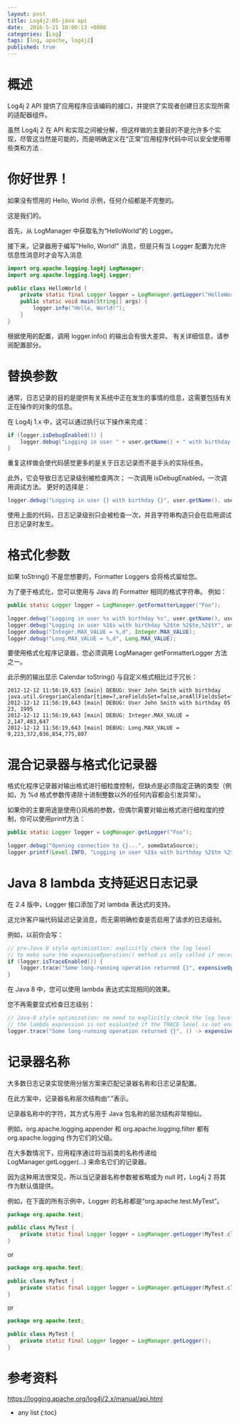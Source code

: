 ```yaml
---
layout: post
title: Log4j2-05-java api 
date:  2016-5-21 10:00:13 +0800
categories: [Log]
tags: [log, apache, log4j2]
published: true
---
```


# 概述

Log4j 2 API 提供了应用程序应该编码的接口，并提供了实现者创建日志实现所需的适配器组件。 

虽然 Log4j 2 在 API 和实现之间被分解，但这样做的主要目的不是允许多个实现，尽管这当然是可能的，而是明确定义在“正常”应用程序代码中可以安全使用哪些类和方法 .

# 你好世界！

如果没有惯用的 Hello, World 示例，任何介绍都是不完整的。 

这是我们的。

首先，从 LogManager 中获取名为“HelloWorld”的 Logger。 

接下来，记录器用于编写“Hello, World!” 消息，但是只有当 Logger 配置为允许信息性消息时才会写入消息

```java
import org.apache.logging.log4j.LogManager;
import org.apache.logging.log4j.Logger;
 
public class HelloWorld {
    private static final Logger logger = LogManager.getLogger("HelloWorld");
    public static void main(String[] args) {
        logger.info("Hello, World!");
    }
}
```

根据使用的配置，调用 logger.info() 的输出会有很大差异。 有关详细信息，请参阅配置部分。

# 替换参数

通常，日志记录的目的是提供有关系统中正在发生的事情的信息，这需要包括有关正在操作的对象的信息。

在 Log4j 1.x 中，这可以通过执行以下操作来完成：

```java
if (logger.isDebugEnabled()) {
    logger.debug("Logging in user " + user.getName() + " with birthday " + user.getBirthdayCalendar());
}
```

重复这样做会使代码感觉更多的是关于日志记录而不是手头的实际任务。 

此外，它会导致日志记录级别被检查两次； 一次调用 isDebugEnabled，一次调用调试方法。 更好的选择是：

```java
logger.debug("Logging in user {} with birthday {}", user.getName(), user.getBirthdayCalendar());
```

使用上面的代码，日志记录级别只会被检查一次，并且字符串构造只会在启用调试日志记录时发生。

# 格式化参数

如果 toString() 不是您想要的，Formatter Loggers 会将格式留给您。 

为了便于格式化，您可以使用与 Java 的 Formatter 相同的格式字符串。 例如：

```java
public static Logger logger = LogManager.getFormatterLogger("Foo");
 
logger.debug("Logging in user %s with birthday %s", user.getName(), user.getBirthdayCalendar());
logger.debug("Logging in user %1$s with birthday %2$tm %2$te,%2$tY", user.getName(), user.getBirthdayCalendar());
logger.debug("Integer.MAX_VALUE = %,d", Integer.MAX_VALUE);
logger.debug("Long.MAX_VALUE = %,d", Long.MAX_VALUE);
```

要使用格式化程序记录器，您必须调用 LogManager getFormatterLogger 方法之一。 

此示例的输出显示 Calendar toString() 与自定义格式相比过于冗长：

```
2012-12-12 11:56:19,633 [main] DEBUG: User John Smith with birthday java.util.GregorianCalendar[time=?,areFieldsSet=false,areAllFieldsSet=false,lenient=true,zone=sun.util.calendar.ZoneInfo[id="America/New_York",offset=-18000000,dstSavings=3600000,useDaylight=true,transitions=235,lastRule=java.util.SimpleTimeZone[id=America/New_York,offset=-18000000,dstSavings=3600000,useDaylight=true,startYear=0,startMode=3,startMonth=2,startDay=8,startDayOfWeek=1,startTime=7200000,startTimeMode=0,endMode=3,endMonth=10,endDay=1,endDayOfWeek=1,endTime=7200000,endTimeMode=0]],firstDayOfWeek=1,minimalDaysInFirstWeek=1,ERA=?,YEAR=1995,MONTH=4,WEEK_OF_YEAR=?,WEEK_OF_MONTH=?,DAY_OF_MONTH=23,DAY_OF_YEAR=?,DAY_OF_WEEK=?,DAY_OF_WEEK_IN_MONTH=?,AM_PM=0,HOUR=0,HOUR_OF_DAY=0,MINUTE=0,SECOND=0,MILLISECOND=?,ZONE_OFFSET=?,DST_OFFSET=?]
2012-12-12 11:56:19,643 [main] DEBUG: User John Smith with birthday 05 23, 1995
2012-12-12 11:56:19,643 [main] DEBUG: Integer.MAX_VALUE = 2,147,483,647
2012-12-12 11:56:19,643 [main] DEBUG: Long.MAX_VALUE = 9,223,372,036,854,775,807
```

# 混合记录器与格式化记录器

格式化程序记录器对输出格式进行细粒度控制，但缺点是必须指定正确的类型（例如，为 %d 格式参数传递除十进制整数以外的任何内容都会引发异常）。

如果你的主要用途是使用{}风格的参数，但偶尔需要对输出格式进行细粒度的控制，你可以使用printf方法：

```java
public static Logger logger = LogManager.getLogger("Foo");
 
logger.debug("Opening connection to {}...", someDataSource);
logger.printf(Level.INFO, "Logging in user %1$s with birthday %2$tm %2$te,%2$tY", user.getName(), user.getBirthdayCalendar());
```

# Java 8 lambda 支持延迟日志记录

在 2.4 版中，Logger 接口添加了对 lambda 表达式的支持。 

这允许客户端代码延迟记录消息，而无需明确检查是否启用了请求的日志级别。 

例如，以前你会写：

```java
// pre-Java 8 style optimization: explicitly check the log level
// to make sure the expensiveOperation() method is only called if necessary
if (logger.isTraceEnabled()) {
    logger.trace("Some long-running operation returned {}", expensiveOperation());
}
```

在 Java 8 中，您可以使用 lambda 表达式实现相同的效果。 

您不再需要显式检查日志级别：

```java
// Java-8 style optimization: no need to explicitly check the log level:
// the lambda expression is not evaluated if the TRACE level is not enabled
logger.trace("Some long-running operation returned {}", () -> expensiveOperation());
```

# 记录器名称

大多数日志记录实现使用分层方案来匹配记录器名称和日志记录配置。 

在此方案中，记录器名称层次结构由“.”表示。 

记录器名称中的字符，其方式与用于 Java 包名称的层次结构非常相似。 

例如，org.apache.logging.appender 和 org.apache.logging.filter 都有 org.apache.logging 作为它们的父级。 

在大多数情况下，应用程序通过将当前类的名称传递给 LogManager.getLogger(...) 来命名它们的记录器。 

因为这种用法很常见，所以当记录器名称参数被省略或为 null 时，Log4j 2 将其作为默认值提供。 

例如，在下面的所有示例中，Logger 的名称都是“org.apache.test.MyTest”。

```java
package org.apache.test;
 
public class MyTest {
    private static final Logger logger = LogManager.getLogger(MyTest.class);
}
```

or

```java
package org.apache.test;
 
public class MyTest {
    private static final Logger logger = LogManager.getLogger(MyTest.class.getName());
}
```

or

```java
package org.apache.test;
 
public class MyTest {
    private static final Logger logger = LogManager.getLogger();
}
```

# 参考资料

https://logging.apache.org/log4j/2.x/manual/api.html

* any list
{:toc}

